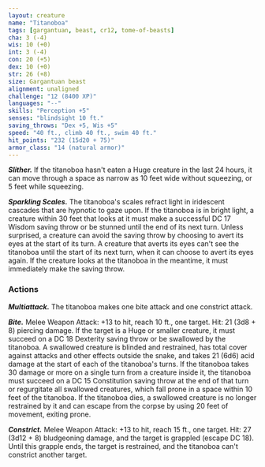 ```yaml
---
layout: creature
name: "Titanoboa"
tags: [gargantuan, beast, cr12, tome-of-beasts]
cha: 3 (-4)
wis: 10 (+0)
int: 3 (-4)
con: 20 (+5)
dex: 10 (+0)
str: 26 (+8)
size: Gargantuan beast
alignment: unaligned
challenge: "12 (8400 XP)"
languages: "--"
skills: "Perception +5"
senses: "blindsight 10 ft."
saving_throws: "Dex +5, Wis +5"
speed: "40 ft., climb 40 ft., swim 40 ft."
hit_points: "232 (15d20 + 75)"
armor_class: "14 (natural armor)"
---
```


***Slither.*** If the titanoboa hasn't eaten a Huge creature in the last 24 hours, it can move through a space as narrow as 10 feet wide without squeezing, or 5 feet while squeezing.

***Sparkling Scales.*** The titanoboa's scales refract light in iridescent cascades that are hypnotic to gaze upon. If the titanoboa is in bright light, a creature within 30 feet that looks at it must make a successful DC 17 Wisdom saving throw or be stunned until the end of its next turn. Unless surprised, a creature can avoid the saving throw by choosing to avert its eyes at the start of its turn. A creature that averts its eyes can't see the titanoboa until the start of its next turn, when it can choose to avert its eyes again. If the creature looks at the titanoboa in the meantime, it must immediately make the saving throw.

### Actions

***Multiattack.*** The titanoboa makes one bite attack and one constrict attack.

***Bite.*** Melee Weapon Attack: +13 to hit, reach 10 ft., one target. Hit: 21 (3d8 + 8) piercing damage. If the target is a Huge or smaller creature, it must succeed on a DC 18 Dexterity saving throw or be swallowed by the titanoboa. A swallowed creature is blinded and restrained, has total cover against attacks and other effects outside the snake, and takes 21 (6d6) acid damage at the start of each of the titanoboa's turns. If the titanoboa takes 30 damage or more on a single turn from a creature inside it, the titanoboa must succeed on a DC 15 Constitution saving throw at the end of that turn or regurgitate all swallowed creatures, which fall prone in a space within 10 feet of the titanoboa. If the titanoboa dies, a swallowed creature is no longer restrained by it and can escape from the corpse by using 20 feet of movement, exiting prone.

***Constrict.*** Melee Weapon Attack: +13 to hit, reach 15 ft., one target. Hit: 27 (3d12 + 8) bludgeoning damage, and the target is grappled (escape DC 18). Until this grapple ends, the target is restrained, and the titanoboa can't constrict another target.

